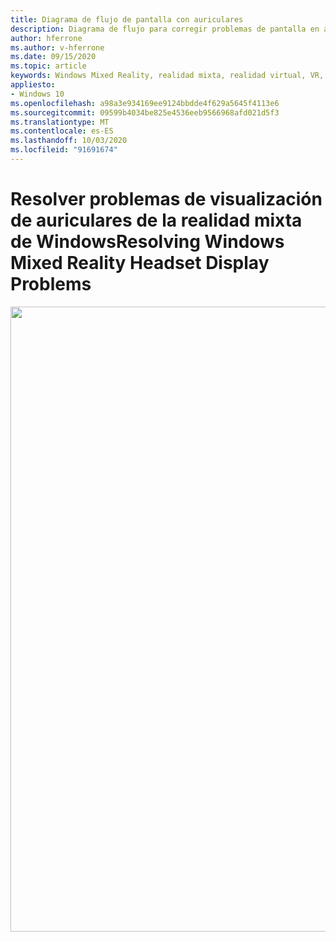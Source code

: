 ```yaml
---
title: Diagrama de flujo de pantalla con auriculares
description: Diagrama de flujo para corregir problemas de pantalla en auriculares con Windows Mixed Reality.
author: hferrone
ms.author: v-hferrone
ms.date: 09/15/2020
ms.topic: article
keywords: Windows Mixed Reality, realidad mixta, realidad virtual, VR, MR, diagrama de flujo, pantalla negra, visualización, cable para pantalla
appliesto:
- Windows 10
ms.openlocfilehash: a98a3e934169ee9124bbdde4f629a5645f4113e6
ms.sourcegitcommit: 09599b4034be825e4536eeb9566968afd021d5f3
ms.translationtype: MT
ms.contentlocale: es-ES
ms.lasthandoff: 10/03/2020
ms.locfileid: "91691674"
---
```

# <a name="resolving-windows-mixed-reality-headset-display-problems"></a><span data-ttu-id="6785b-104">Resolver problemas de visualización de auriculares de la realidad mixta de Windows</span><span class="sxs-lookup"><span data-stu-id="6785b-104">Resolving Windows Mixed Reality Headset Display Problems</span></span>

<img src="images/Flowchart_BlackscreenV2.png" width="1000">
